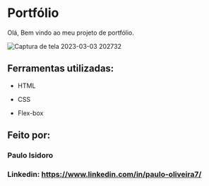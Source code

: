 
# Portfólio 
Olá, Bem vindo ao meu projeto de portfólio.

![Captura de tela 2023-03-03 202732](https://user-images.githubusercontent.com/111186037/222854137-0f95d4b7-3c6d-42dd-a7f9-61637e9cc1b1.png)

## Ferramentas utilizadas:

* HTML

* CSS

* Flex-box

## Feito por:

### Paulo Isidoro

### Linkedin: https://www.linkedin.com/in/paulo-oliveira7/


